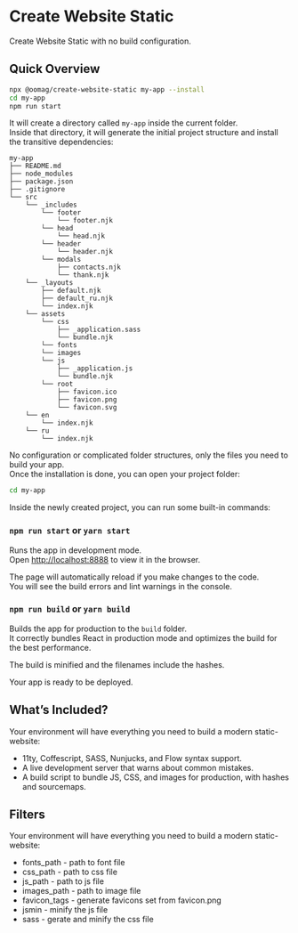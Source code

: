 # Create Website Static

Create Website Static with no build configuration.

## Quick Overview

```sh
npx @oomag/create-website-static my-app --install
cd my-app
npm run start
```

It will create a directory called `my-app` inside the current folder.<br>
Inside that directory, it will generate the initial project structure and install the transitive dependencies:

```
my-app
├── README.md
├── node_modules
├── package.json
├── .gitignore
└── src
    └── _includes
        └── footer
            └── footer.njk
        └── head
            └── head.njk
        └── header
            └── header.njk
        └── modals
            ├── contacts.njk
            └── thank.njk
    └── _layouts
        ├── default.njk
        ├── default_ru.njk
        └── index.njk
    └── assets
        └── css
            ├── _application.sass
            └── bundle.njk
        └── fonts
        └── images
        └── js
            ├── _application.js
            └── bundle.njk
        └── root
            ├── favicon.ico
            ├── favicon.png
            └── favicon.svg
    └── en
        └── index.njk
    └── ru
        └── index.njk
```

No configuration or complicated folder structures, only the files you need to build your app.<br>
Once the installation is done, you can open your project folder:

```sh
cd my-app
```

Inside the newly created project, you can run some built-in commands:

### `npm run start` or `yarn start`

Runs the app in development mode.<br>
Open [http://localhost:8888](http://localhost:8888) to view it in the browser.

The page will automatically reload if you make changes to the code.<br>
You will see the build errors and lint warnings in the console.

### `npm run build` or `yarn build`

Builds the app for production to the `build` folder.<br>
It correctly bundles React in production mode and optimizes the build for the best performance.

The build is minified and the filenames include the hashes.<br>

Your app is ready to be deployed.

## What’s Included?

Your environment will have everything you need to build a modern static-website:

- 11ty, Coffescript, SASS, Nunjucks, and Flow syntax support.
- A live development server that warns about common mistakes.
- A build script to bundle JS, CSS, and images for production, with hashes and sourcemaps.

## Filters 

Your environment will have everything you need to build a modern static-website:

- fonts_path - path to font file
- css_path - path to css file
- js_path - path to js file
- images_path - path to image file
- favicon_tags - generate favicons set from favicon.png
- jsmin - minify the js file
- sass - gerate and minify the css file
